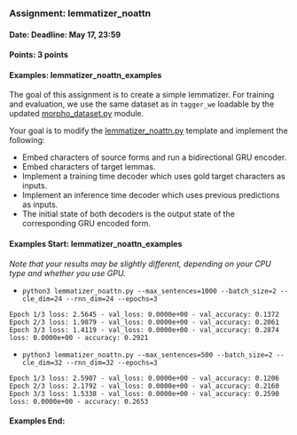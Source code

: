### Assignment: lemmatizer_noattn
#### Date: Deadline: May 17, 23:59
#### Points: 3 points
#### Examples: lemmatizer_noattn_examples

The goal of this assignment is to create a simple lemmatizer. For training
and evaluation, we use the same dataset as in `tagger_we` loadable by the
updated [morpho_dataset.py](https://github.com/ufal/npfl114/tree/master/labs/10/morpho_dataset.py)
module.

Your goal is to modify the
[lemmatizer_noattn.py](https://github.com/ufal/npfl114/tree/master/labs/10/lemmatizer_noattn.py)
template and implement the following:
- Embed characters of source forms and run a bidirectional GRU encoder.
- Embed characters of target lemmas.
- Implement a training time decoder which uses gold target characters as inputs.
- Implement an inference time decoder which uses previous predictions as inputs.
- The initial state of both decoders is the output state of the corresponding
  GRU encoded form.

#### Examples Start: lemmatizer_noattn_examples
_Note that your results may be slightly different, depending on your CPU type and whether you use GPU._
- `python3 lemmatizer_noattn.py --max_sentences=1000 --batch_size=2 --cle_dim=24 --rnn_dim=24 --epochs=3`
```
Epoch 1/3 loss: 2.5645 - val_loss: 0.0000e+00 - val_accuracy: 0.1372
Epoch 2/3 loss: 1.9879 - val_loss: 0.0000e+00 - val_accuracy: 0.2061
Epoch 3/3 loss: 1.4119 - val_loss: 0.0000e+00 - val_accuracy: 0.2874
loss: 0.0000e+00 - accuracy: 0.2921
```
- `python3 lemmatizer_noattn.py --max_sentences=500 --batch_size=2 --cle_dim=32 --rnn_dim=32 --epochs=3`
```
Epoch 1/3 loss: 2.5907 - val_loss: 0.0000e+00 - val_accuracy: 0.1206
Epoch 2/3 loss: 2.1792 - val_loss: 0.0000e+00 - val_accuracy: 0.2160
Epoch 3/3 loss: 1.5338 - val_loss: 0.0000e+00 - val_accuracy: 0.2590
loss: 0.0000e+00 - accuracy: 0.2653
```
#### Examples End:
